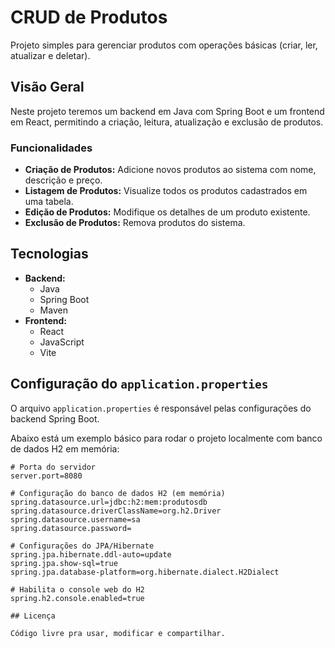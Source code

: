 # CRUD de Produtos

Projeto simples para gerenciar produtos com operações básicas (criar, ler, atualizar e deletar).

## Visão Geral

Neste projeto teremos um backend em Java com Spring Boot e um frontend em React, permitindo a criação, leitura, atualização e exclusão de produtos.

### Funcionalidades

*   **Criação de Produtos:** Adicione novos produtos ao sistema com nome, descrição e preço.
*   **Listagem de Produtos:** Visualize todos os produtos cadastrados em uma tabela.
*   **Edição de Produtos:** Modifique os detalhes de um produto existente.
*   **Exclusão de Produtos:** Remova produtos do sistema.

## Tecnologias

*   **Backend:**
    *   Java
    *   Spring Boot
    *   Maven
*   **Frontend:**
    *   React
    *   JavaScript
    *   Vite

## Configuração do `application.properties`

O arquivo `application.properties` é responsável pelas configurações do backend Spring Boot.

Abaixo está um exemplo básico para rodar o projeto localmente com banco de dados H2 em memória:

```properties
# Porta do servidor
server.port=8080

# Configuração do banco de dados H2 (em memória)
spring.datasource.url=jdbc:h2:mem:produtosdb
spring.datasource.driverClassName=org.h2.Driver
spring.datasource.username=sa
spring.datasource.password=

# Configurações do JPA/Hibernate
spring.jpa.hibernate.ddl-auto=update
spring.jpa.show-sql=true
spring.jpa.database-platform=org.hibernate.dialect.H2Dialect

# Habilita o console web do H2
spring.h2.console.enabled=true

## Licença

Código livre pra usar, modificar e compartilhar.